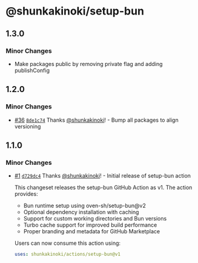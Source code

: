 # @shunkakinoki/setup-bun

## 1.3.0

### Minor Changes

- Make packages public by removing private flag and adding publishConfig

## 1.2.0

### Minor Changes

- [#36](https://github.com/shunkakinoki/actions/pull/36) [`8de1c74`](https://github.com/shunkakinoki/actions/commit/8de1c7474267590aa2262d1a644b81bc09da839a) Thanks [@shunkakinoki](https://github.com/shunkakinoki)! - Bump all packages to align versioning

## 1.1.0

### Minor Changes

- [#1](https://github.com/shunkakinoki/actions/pull/1) [`d729dc4`](https://github.com/shunkakinoki/actions/commit/d729dc4a48440798e2e91212b06dc0ce45ab32fc) Thanks [@shunkakinoki](https://github.com/shunkakinoki)! - Initial release of setup-bun action

  This changeset releases the setup-bun GitHub Action as v1. The action provides:

  - Bun runtime setup using oven-sh/setup-bun@v2
  - Optional dependency installation with caching
  - Support for custom working directories and Bun versions
  - Turbo cache support for improved build performance
  - Proper branding and metadata for GitHub Marketplace

  Users can now consume this action using:

  ```yaml
  uses: shunkakinoki/actions/setup-bun@v1
  ```
